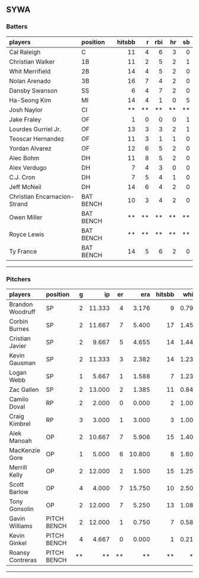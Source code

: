 ## SYWA

### Batters

 
|players                      |position  | hitsbb|  r| rbi| hr| sb| 
|:----------------------------|:---------|------:|--:|---:|--:|--:| 
|Cal Raleigh                  |C         |     11|  4|   6|  3|  0| 
|Christian Walker             |1B        |     11|  2|   5|  2|  1| 
|Whit Merrifield              |2B        |     14|  4|   5|  2|  0| 
|Nolan Arenado                |3B        |     16|  7|   4|  2|  0| 
|Dansby Swanson               |SS        |      6|  4|   7|  2|  0| 
|Ha-Seong Kim                 |MI        |     14|  4|   1|  0|  5| 
|Josh Naylor                  |CI        |     **| **|  **| **| **| 
|Jake Fraley                  |OF        |      1|  0|   0|  0|  1| 
|Lourdes Gurriel Jr.          |OF        |     13|  3|   3|  2|  1| 
|Teoscar Hernandez            |OF        |     11|  3|   1|  1|  0| 
|Yordan Alvarez               |OF        |     12|  6|   5|  2|  0| 
|Alec Bohm                    |DH        |     11|  8|   5|  2|  0| 
|Alex Verdugo                 |DH        |      7|  4|   3|  0|  0| 
|C.J. Cron                    |DH        |      7|  5|   4|  1|  0| 
|Jeff McNeil                  |DH        |     14|  6|   4|  2|  0| 
|Christian Encarnacion-Strand |BAT BENCH |     10|  3|   4|  2|  0| 
|Owen Miller                  |BAT BENCH |     **| **|  **| **| **| 
|Royce Lewis                  |BAT BENCH |     **| **|  **| **| **| 
|Ty France                    |BAT BENCH |     14|  5|   6|  2|  0| 


* * *

### Pitchers

 
|players          |position    |  g|     ip| er|    era| hitsbb|  whip| so|  w| sv| 
|:----------------|:-----------|--:|------:|--:|------:|------:|-----:|--:|--:|--:| 
|Brandon Woodruff |SP          |  2| 11.333|  4|  3.176|      9| 0.794| 14|  1|  0| 
|Corbin Burnes    |SP          |  2| 11.667|  7|  5.400|     17| 1.457| 10|  0|  0| 
|Cristian Javier  |SP          |  2|  9.667|  5|  4.655|     14| 1.448|  7|  1|  0| 
|Kevin Gausman    |SP          |  2| 11.333|  3|  2.382|     14| 1.235| 12|  1|  0| 
|Logan Webb       |SP          |  1|  5.667|  1|  1.588|      7| 1.235|  6|  0|  0| 
|Zac Gallen       |SP          |  2| 13.000|  2|  1.385|     11| 0.846| 16|  1|  0| 
|Camilo Doval     |RP          |  2|  2.000|  0|  0.000|      2| 1.000|  4|  0|  1| 
|Craig Kimbrel    |RP          |  3|  3.000|  1|  3.000|      3| 1.000|  4|  0|  1| 
|Alek Manoah      |OP          |  2| 10.667|  7|  5.906|     15| 1.406| 11|  1|  0| 
|MacKenzie Gore   |OP          |  1|  5.000|  6| 10.800|      8| 1.600|  5|  0|  0| 
|Merrill Kelly    |OP          |  2| 12.000|  2|  1.500|     15| 1.250| 11|  0|  0| 
|Scott Barlow     |OP          |  4|  4.000|  7| 15.750|     10| 2.500|  2|  0|  0| 
|Tony Gonsolin    |OP          |  2| 12.000|  7|  5.250|     13| 1.083|  9|  2|  0| 
|Gavin Williams   |PITCH BENCH |  2| 12.000|  1|  0.750|      7| 0.583| 22|  0|  0| 
|Kevin Ginkel     |PITCH BENCH |  4|  4.667|  0|  0.000|      1| 0.214|  5|  0|  0| 
|Roansy Contreras |PITCH BENCH | **|     **| **|     **|     **|    **| **| **| **| 


* * *


